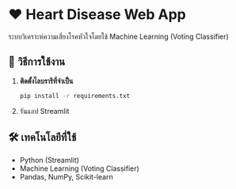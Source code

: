 # ❤️ Heart Disease Web App  
ระบบวิเคราะห์ความเสี่ยงโรคหัวใจโดยใช้ Machine Learning (Voting Classifier)  

## 📌 วิธีการใช้งาน  
1. **ติดตั้งไลบรารีที่จำเป็น**  
   ```sh
   pip install -r requirements.txt

2. รันแอป Streamlit

## 🛠 เทคโนโลยีที่ใช้
- Python (Streamlit)
- Machine Learning (Voting Classifier)
- Pandas, NumPy, Scikit-learn
